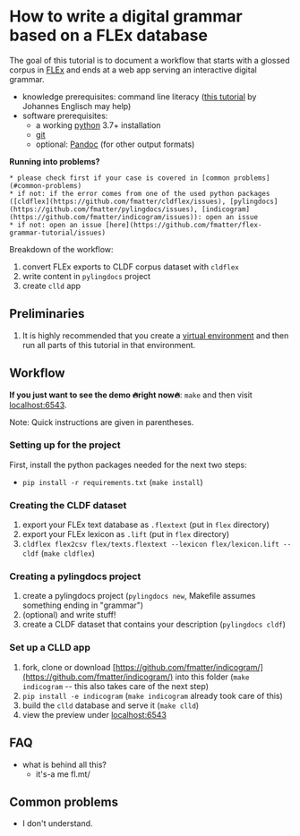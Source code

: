# How to write a digital grammar based on a FLEx database

The goal of this tutorial is to document a workflow that starts with a glossed corpus in [FLEx](https://software.sil.org/fieldworks/) and ends at a web app serving an interactive digital grammar.

* knowledge prerequisites: command line literacy ([this tutorial](https://github.com/dictionaria/pydictionaria/blob/master/docs/intro-commandline.md) by Johannes Englisch may help)
* software prerequisites:
    * a working [python](https://www.python.org/) 3.7+ installation
    * [git](https://www.linode.com/docs/guides/how-to-install-git-on-linux-mac-and-windows/)
    * optional: [Pandoc](https://pandoc.org/installing.html) (for other output formats)


**Running into problems?**

    * please check first if your case is covered in [common problems](#common-problems)
    * if not: if the error comes from one of the used python packages ([cldflex](https://github.com/fmatter/cldflex/issues), [pylingdocs](https://github.com/fmatter/pylingdocs/issues), [indicogram](https://github.com/fmatter/indicogram/issues)): open an issue 
    * if not: open an issue [here](https://github.com/fmatter/flex-grammar-tutorial/issues)


Breakdown of the workflow:
1. convert FLEx exports to CLDF corpus dataset with `cldflex`
2. write content in `pylingdocs` project
3. create `clld` app

## Preliminaries
1. It is highly recommended that you create a [virtual environment](https://docs.python.org/3/library/venv.html) and then run all parts of this tutorial in that environment.

## Workflow

**If you just want to see the demo 🔥right now🔥**: `make` and then visit [localhost:6543](https://localhost:6543).

Note: Quick instructions are given in parentheses.

### Setting up for the project
First, install the python packages needed for the next two steps:
* `pip install -r requirements.txt` (`make install`)

### Creating the CLDF dataset
1. export your FLEx text database as `.flextext` (put in `flex` directory)
2. export your FLEx lexicon as `.lift` (put in `flex` directory)
3. `cldflex flex2csv flex/texts.flextext --lexicon flex/lexicon.lift --cldf` (`make cldflex`)

### Creating a pylingdocs project
1. create a pylingdocs project (`pylingdocs new`, Makefile assumes something ending in "grammar")
2. (optional) and write stuff!
2. create a CLDF dataset that contains your description (`pylingdocs cldf`)

### Set up a CLLD app
1. fork, clone or download [https://github.com/fmatter/indicogram/](https://github.com/fmatter/indicogram/) into this folder (`make indicogram` -- this also takes care of the next step)
2. `pip install -e indicogram` (`make indicogram` already took care of this)
3. build the `clld` database and serve it (`make clld`)
4. view the preview under [localhost:6543](https://localhost:6543)

## FAQ
* what is behind all this?
    * it's-a me fl.mt/

## Common problems
* I don't understand.